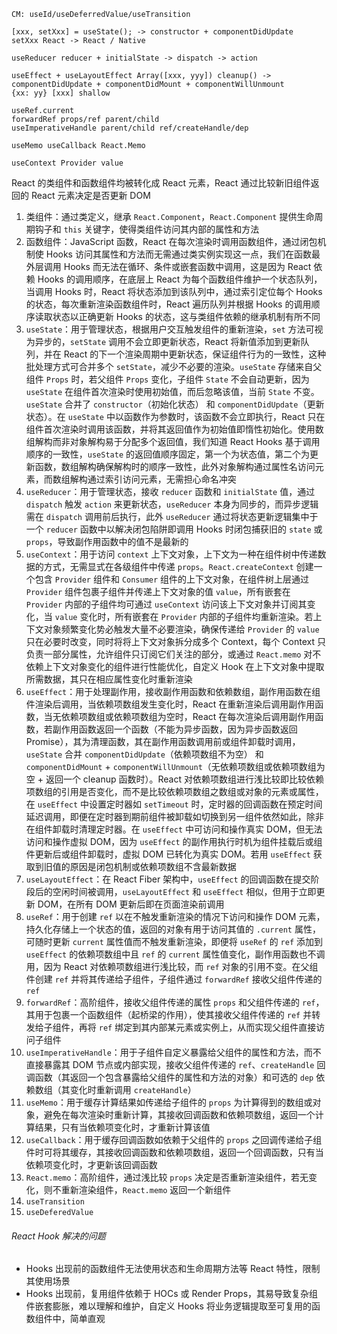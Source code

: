 ```
CM: useId/useDeferredValue/useTransition

[xxx, setXxx] = useState(); -> constructor + componentDidUpdate
setXxx React -> React / Native

useReducer reducer + initialState -> dispatch -> action

useEffect + useLayoutEffect Array([xxx, yyy]) cleanup() -> componentDidUpdate + componentDidMount + componentWillUnmount
{xx: yy} [xxx] shallow

useRef.current
forwardRef props/ref parent/child
useImperativeHandle parent/child ref/createHandle/dep

useMemo useCallback React.Memo

useContext Provider value
```

React 的类组件和函数组件均被转化成 React 元素，React 通过比较新旧组件返回的 React 元素决定是否更新 DOM

1. 类组件：通过类定义，继承 `React.Component`，`React.Component` 提供生命周期钩子和 `this` 关键字，使得类组件访问其内部的属性和方法
2. 函数组件：JavaScript 函数，React 在每次渲染时调用函数组件，通过闭包机制使 Hooks 访问其属性和方法而无需通过类实例实现这一点，我们在函数最外层调用 Hooks 而无法在循环、条件或嵌套函数中调用，这是因为 React 依赖 Hooks 的调用顺序，在底层上 React 为每个函数组件维护一个状态队列，当调用 Hooks 时，React 将状态添加到该队列中，通过索引定位每个 Hooks 的状态，每次重新渲染函数组件时，React 遍历队列并根据 Hooks 的调用顺序读取状态以正确更新 Hooks 的状态，这与类组件依赖的继承机制有所不同
3. `useState`：用于管理状态，根据用户交互触发组件的重新渲染，`set` 方法可视为异步的，`setState` 调用不会立即更新状态，React 将新值添加到更新队列，并在 React 的下一个渲染周期中更新状态，保证组件行为的一致性，这种批处理方式可合并多个 `setState`，减少不必要的渲染。`useState` 存储来自父组件 `Props` 时，若父组件 `Props` 变化，子组件 `State` 不会自动更新，因为 `useState` 在组件首次渲染时使用初始值，而后忽略该值，当前 `State` 不变。`useState` 合并了 `constructor`（初始化状态） 和 `componentDidUpdate`（更新状态）。在 `useState` 中以函数作为参数时，该函数不会立即执行，React 只在组件首次渲染时调用该函数，并将其返回值作为初始值即惰性初始化。使用数组解构而非对象解构易于分配多个返回值，我们知道 React Hooks 基于调用顺序的一致性，`useState` 的返回值顺序固定，第一个为状态值，第二个为更新函数，数组解构确保解构时的顺序一致性，此外对象解构通过属性名访问元素，而数组解构通过索引访问元素，无需担心命名冲突
4. `useReducer`：用于管理状态，接收 `reducer` 函数和 `initialState` 值，通过 `dispatch` 触发 `action` 来更新状态，`useReducer` 本身为同步的，而异步逻辑需在 `dispatch` 调用前后执行，此外 `useReducer` 通过将状态更新逻辑集中于一个 `reducer` 函数中以解决闭包陷阱即调用 Hooks 时闭包捕获旧的 `state` 或 `props`，导致副作用函数中的值不是最新的
5. `useContext`：用于访问 `context` 上下文对象，上下文为一种在组件树中传递数据的方式，无需显式在各级组件中传递 `props`。`React.createContext` 创建一个包含 `Provider` 组件和 `Consumer` 组件的上下文对象，在组件树上层通过 `Provider` 组件包裹子组件并传递上下文对象的值 `value`，所有嵌套在 `Provider` 内部的子组件均可通过 `useContext` 访问该上下文对象并订阅其变化，当 `value` 变化时，所有嵌套在 `Provider` 内部的子组件均重新渲染。若上下文对象频繁变化势必触发大量不必要渲染，确保传递给 `Provider` 的 `value` 只在必要时改变，同时将将上下文对象拆分成多个 Context，每个 Context 只负责一部分属性，允许组件只订阅它们关注的部分，或通过 `React.memo` 对不依赖上下文对象变化的组件进行性能优化，自定义 Hook 在上下文对象中提取所需数据，其只在相应属性变化时重新渲染
6. `useEffect`：用于处理副作用，接收副作用函数和依赖数组，副作用函数在组件渲染后调用，当依赖项数组发生变化时，React 在重新渲染后调用副作用函数，当无依赖项数组或依赖项数组为空时，React 在每次渲染后调用副作用函数，若副作用函数返回一个函数（不能为异步函数，因为异步函数返回 Promise），其为清理函数，其在副作用函数调用前或组件卸载时调用，`useState` 合并 `componentDidUpdate`（依赖项数组不为空） 和 `componentDidMount` + `componentWillUnmount`（无依赖项数组或依赖项数组为空 + 返回一个 cleanup 函数时）。React 对依赖项数组进行浅比较即比较依赖项数组的引用是否变化，而不是比较依赖项数组之数组或对象的元素或属性，在 `useEffect` 中设置定时器如 `setTimeout` 时，定时器的回调函数在预定时间延迟调用，即便在定时器到期前组件被卸载如切换到另一组件依然如此，除非在组件卸载时清理定时器。在 `useEffect` 中可访问和操作真实 DOM，但无法访问和操作虚拟 DOM，因为 `useEffect` 的副作用执行时机为组件挂载后或组件更新后或组件卸载时，虚拟 DOM 已转化为真实 DOM。若用 `useEffect` 获取到旧值的原因是闭包机制或依赖项数组不含最新数据
7. `useLayoutEffect`：在 React Fiber 架构中，`useEffect` 的回调函数在提交阶段后的空闲时间被调用，`useLayoutEffect` 和 `useEffect` 相似，但用于立即更新 DOM，在所有 DOM 更新后即在页面渲染前调用
8. `useRef`：用于创建 `ref` 以在不触发重新渲染的情况下访问和操作 DOM 元素，持久化存储上一个状态的值，返回的对象有用于访问其值的 `.current` 属性，可随时更新 `current` 属性值而不触发重新渲染，即便将 `useRef` 的 `ref` 添加到 `useEffect` 的依赖项数组中且 `ref` 的 `current` 属性值变化，副作用函数也不调用，因为 React 对依赖项数组进行浅比较，而 `ref` 对象的引用不变。在父组件创建 `ref` 并将其传递给子组件，子组件通过 `forwardRef` 接收父组件传递的 `ref`
9. `forwardRef`：高阶组件，接收父组件传递的属性 `props` 和父组件传递的 `ref`，其用于包裹一个函数组件（起桥梁的作用），使其接收父组件传递的 `ref` 并转发给子组件，再将 `ref` 绑定到其内部某元素或实例上，从而实现父组件直接访问子组件
10. `useImperativeHandle`：用于子组件自定义暴露给父组件的属性和方法，而不直接暴露其 DOM 节点或内部实现，接收父组件传递的 `ref`、`createHandle` 回调函数（其返回一个包含暴露给父组件的属性和方法的对象）和可选的 `dep` 依赖数组（其变化时重新调用 `createHandle`）
11. `useMemo`：用于缓存计算结果如传递给子组件的 `props` 为计算得到的数组或对象，避免在每次渲染时重新计算，其接收回调函数和依赖项数组，返回一个计算结果，只有当依赖项变化时，才重新计算该值
12. `useCallback`：用于缓存回调函数如依赖于父组件的 `props` 之回调传递给子组件时可将其缓存，其接收回调函数和依赖项数组，返回一个回调函数，只有当依赖项变化时，才更新该回调函数
13. `React.memo`：高阶组件，通过浅比较 `props` 决定是否重新渲染组件，若无变化，则不重新渲染组件，`React.memo` 返回一个新组件
14. `useTransition`
15. `useDeferedValue`

###### React Hook 解决的问题

- Hooks 出现前的函数组件无法使用状态和生命周期方法等 React 特性，限制其使用场景
- Hooks 出现前，复用组件依赖于 HOCs 或 Render Props，其易导致复杂组件嵌套膨胀，难以理解和维护，自定义 Hooks 将业务逻辑提取至可复用的函数组件中，简单直观
